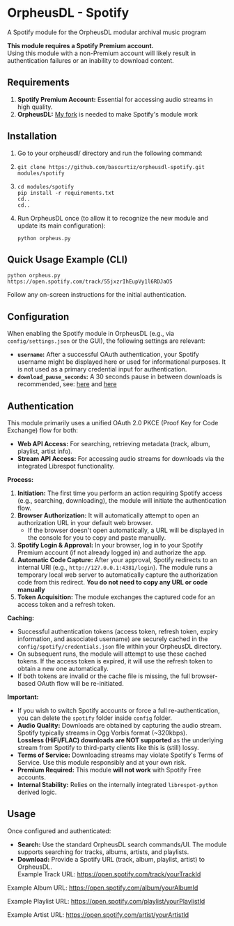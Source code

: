# OrpheusDL - Spotify

A Spotify module for the OrpheusDL modular archival music program

**This module requires a Spotify Premium account.**<br>
Using this module with a non-Premium account will likely result in authentication failures or an inability to download content.

## Requirements

1.  **Spotify Premium Account:** Essential for accessing audio streams in high quality.
2.  **OrpheusDL:** [My fork](https://github.com/bascurtiz/orpheusdl) is needed to make Spotify's module work

## Installation

1.  Go to your orpheusdl/ directory and run the following command:
2.  ```
    git clone https://github.com/bascurtiz/orpheusdl-spotify.git modules/spotify
    ```
3.  ```
    cd modules/spotify
    pip install -r requirements.txt
    cd..
    cd..
    ```
4.  Run OrpheusDL once (to allow it to recognize the new module and update its main configuration):
    ```
    python orpheus.py
    ```
## Quick Usage Example (CLI)

```
python orpheus.py https://open.spotify.com/track/55jxzrIhEupVy1l6RDJaO5
```
Follow any on-screen instructions for the initial authentication.

## Configuration

When enabling the Spotify module in OrpheusDL (e.g., via `config/settings.json` or the GUI), the following settings are relevant:

*   **`username`:** After a successful OAuth authentication, your Spotify username might be displayed here or used for informational purposes. It is not used as a primary credential input for authentication.
*   **`download_pause_seconds`:** A 30 seconds pause in between downloads is recommended, see: [here](https://developer.spotify.com/documentation/web-api/concepts/rate-limits) and [here](https://github.com/zotify-dev/zotify/issues/186#issuecomment-2608381052)

## Authentication

This module primarily uses a unified OAuth 2.0 PKCE (Proof Key for Code Exchange) flow for both:
*   **Web API Access:** For searching, retrieving metadata (track, album, playlist, artist info).
*   **Stream API Access:** For accessing audio streams for downloads via the integrated Librespot functionality.

**Process:**

1.  **Initiation:** The first time you perform an action requiring Spotify access (e.g., searching, downloading), the module will initiate the authentication flow.
2.  **Browser Authorization:** It will automatically attempt to open an authorization URL in your default web browser.
    *   If the browser doesn't open automatically, a URL will be displayed in the console for you to copy and paste manually.
3.  **Spotify Login & Approval:** In your browser, log in to your Spotify Premium account (if not already logged in) and authorize the app.
4.  **Automatic Code Capture:** After your approval, Spotify redirects to an internal URI (e.g., `http://127.0.0.1:4381/login`). The module runs a temporary local web server to automatically capture the authorization code from this redirect. **You do not need to copy any URL or code manually**
5.  **Token Acquisition:** The module exchanges the captured code for an access token and a refresh token.

**Caching:**

*   Successful authentication tokens (access token, refresh token, expiry information, and associated username) are securely cached in the `config/spotify/credentials.json` file within your OrpheusDL directory.
*   On subsequent runs, the module will attempt to use these cached tokens. If the access token is expired, it will use the refresh token to obtain a new one automatically.
*   If both tokens are invalid or the cache file is missing, the full browser-based OAuth flow will be re-initiated.

**Important:**

*   If you wish to switch Spotify accounts or force a full re-authentication, you can delete the `spotify` folder inside `config` folder.
*   **Audio Quality:** Downloads are obtained by capturing the audio stream. Spotify typically streams in Ogg Vorbis format (~320kbps).<br>
**Lossless (HiFi/FLAC) downloads are NOT supported** as the underlying stream from Spotify to third-party clients like this is (still) lossy.
*   **Terms of Service:** Downloading streams may violate Spotify\'s Terms of Service. Use this module responsibly and at your own risk.
*   **Premium Required:** This module **will not work** with Spotify Free accounts.
*   **Internal Stability:** Relies on the internally integrated `librespot-python` derived logic.

## Usage

Once configured and authenticated:

*   **Search:** Use the standard OrpheusDL search commands/UI. The module supports searching for tracks, albums, artists, and playlists.
*   **Download:** Provide a Spotify URL (track, album, playlist, artist) to OrpheusDL.<br>
Example Track URL: https://open.spotify.com/track/yourTrackId<br>

Example Album URL: https://open.spotify.com/album/yourAlbumId<br>

Example Playlist URL: https://open.spotify.com/playlist/yourPlaylistId<br>

Example Artist URL: https://open.spotify.com/artist/yourArtistId